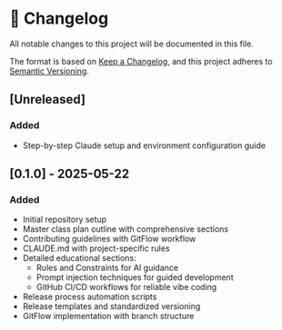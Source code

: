 # 📝 Changelog

All notable changes to this project will be documented in this file.

The format is based on [Keep a Changelog](https://keepachangelog.com/en/1.0.0/),
and this project adheres to [Semantic Versioning](https://semver.org/spec/v2.0.0.html).

## [Unreleased]

### Added
- Step-by-step Claude setup and environment configuration guide

## [0.1.0] - 2025-05-22

### Added
- Initial repository setup
- Master class plan outline with comprehensive sections
- Contributing guidelines with GitFlow workflow
- CLAUDE.md with project-specific rules
- Detailed educational sections:
  - Rules and Constraints for AI guidance
  - Prompt injection techniques for guided development
  - GitHub CI/CD workflows for reliable vibe coding
- Release process automation scripts
- Release templates and standardized versioning
- GitFlow implementation with branch structure